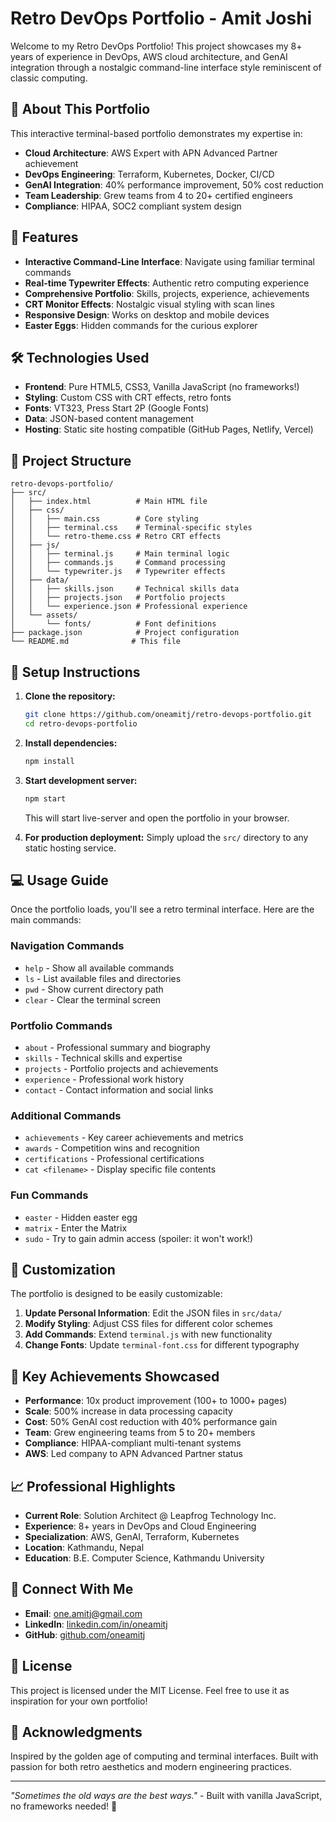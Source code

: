 # Retro DevOps Portfolio - Amit Joshi

Welcome to my Retro DevOps Portfolio! This project showcases my 8+ years of experience in DevOps, AWS cloud architecture, and GenAI integration through a nostalgic command-line interface style reminiscent of classic computing.

## 🚀 About This Portfolio

This interactive terminal-based portfolio demonstrates my expertise in:
- **Cloud Architecture**: AWS Expert with APN Advanced Partner achievement
- **DevOps Engineering**: Terraform, Kubernetes, Docker, CI/CD
- **GenAI Integration**: 40% performance improvement, 50% cost reduction
- **Team Leadership**: Grew teams from 4 to 20+ certified engineers
- **Compliance**: HIPAA, SOC2 compliant system design

## 🎯 Features

- **Interactive Command-Line Interface**: Navigate using familiar terminal commands
- **Real-time Typewriter Effects**: Authentic retro computing experience
- **Comprehensive Portfolio**: Skills, projects, experience, achievements
- **CRT Monitor Effects**: Nostalgic visual styling with scan lines
- **Responsive Design**: Works on desktop and mobile devices
- **Easter Eggs**: Hidden commands for the curious explorer

## 🛠️ Technologies Used

- **Frontend**: Pure HTML5, CSS3, Vanilla JavaScript (no frameworks!)
- **Styling**: Custom CSS with CRT effects, retro fonts
- **Fonts**: VT323, Press Start 2P (Google Fonts)
- **Data**: JSON-based content management
- **Hosting**: Static site hosting compatible (GitHub Pages, Netlify, Vercel)

## 📁 Project Structure

```
retro-devops-portfolio/
├── src/
│   ├── index.html          # Main HTML file
│   ├── css/
│   │   ├── main.css        # Core styling
│   │   ├── terminal.css    # Terminal-specific styles
│   │   └── retro-theme.css # Retro CRT effects
│   ├── js/
│   │   ├── terminal.js     # Main terminal logic
│   │   ├── commands.js     # Command processing
│   │   └── typewriter.js   # Typewriter effects
│   ├── data/
│   │   ├── skills.json     # Technical skills data
│   │   ├── projects.json   # Portfolio projects
│   │   └── experience.json # Professional experience
│   └── assets/
│       └── fonts/          # Font definitions
├── package.json            # Project configuration
└── README.md              # This file
```

## 🚦 Setup Instructions

1. **Clone the repository:**
   ```bash
   git clone https://github.com/oneamitj/retro-devops-portfolio.git
   cd retro-devops-portfolio
   ```

2. **Install dependencies:**
   ```bash
   npm install
   ```

3. **Start development server:**
   ```bash
   npm start
   ```
   This will start live-server and open the portfolio in your browser.

4. **For production deployment:**
   Simply upload the `src/` directory to any static hosting service.

## 💻 Usage Guide

Once the portfolio loads, you'll see a retro terminal interface. Here are the main commands:

### Navigation Commands
- `help` - Show all available commands
- `ls` - List available files and directories
- `pwd` - Show current directory path
- `clear` - Clear the terminal screen

### Portfolio Commands
- `about` - Professional summary and biography
- `skills` - Technical skills and expertise
- `projects` - Portfolio projects and achievements
- `experience` - Professional work history
- `contact` - Contact information and social links

### Additional Commands
- `achievements` - Key career achievements and metrics
- `awards` - Competition wins and recognition
- `certifications` - Professional certifications
- `cat <filename>` - Display specific file contents

### Fun Commands
- `easter` - Hidden easter egg
- `matrix` - Enter the Matrix
- `sudo` - Try to gain admin access (spoiler: it won't work!)

## 🎨 Customization

The portfolio is designed to be easily customizable:

1. **Update Personal Information**: Edit the JSON files in `src/data/`
2. **Modify Styling**: Adjust CSS files for different color schemes
3. **Add Commands**: Extend `terminal.js` with new functionality
4. **Change Fonts**: Update `terminal-font.css` for different typography

## 🌟 Key Achievements Showcased

- **Performance**: 10x product improvement (100+ to 1000+ pages)
- **Scale**: 500% increase in data processing capacity
- **Cost**: 50% GenAI cost reduction with 40% performance gain
- **Team**: Grew engineering teams from 5 to 20+ members
- **Compliance**: HIPAA-compliant multi-tenant systems
- **AWS**: Led company to APN Advanced Partner status

## 📈 Professional Highlights

- **Current Role**: Solution Architect @ Leapfrog Technology Inc.
- **Experience**: 8+ years in DevOps and Cloud Engineering
- **Specialization**: AWS, GenAI, Terraform, Kubernetes
- **Location**: Kathmandu, Nepal
- **Education**: B.E. Computer Science, Kathmandu University

## 🤝 Connect With Me

- **Email**: one.amitj@gmail.com
- **LinkedIn**: [linkedin.com/in/oneamitj](https://linkedin.com/in/oneamitj)
- **GitHub**: [github.com/oneamitj](https://github.com/oneamitj)

## 📄 License

This project is licensed under the MIT License. Feel free to use it as inspiration for your own portfolio!

## 🙏 Acknowledgments

Inspired by the golden age of computing and terminal interfaces. Built with passion for both retro aesthetics and modern engineering practices.

---

*"Sometimes the old ways are the best ways."* - Built with vanilla JavaScript, no frameworks needed! 🚀
